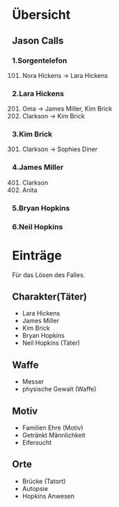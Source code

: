 # Übersicht 
## Jason Calls
### 1.Sorgentelefon
101. Nora Hickens -> Lara Hickens
### 2.Lara Hickens
201. Oma -> James Miller, Kim Brick
202. Clarkson -> Kim Brick
### 3.Kim Brick
301. Clarkson -> Sophies Diner
### 4.James Miller
401. Clarkson
402. Anita
### 5.Bryan Hopkins

### 6.Neil Hopkins

# Einträge
Für das Lösen des Falles.
## Charakter(Täter)
- Lara Hickens
- James Miller
- Kim Brick
- Bryan Hopkins
- Neil Hopkins (Täter)
## Waffe 
- Messer
- physische Gewalt (Waffe)
## Motiv
- Familien Ehre (Motiv)
- Getränkt Männlichkeit
- Eifersucht
## Orte
- Brücke (Tatort)
- Autopsie
- Hopkins Anwesen